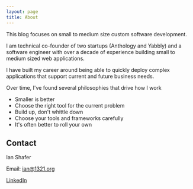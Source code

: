 ```yaml
---
layout: page
title: About
---
```


<p class="message">
  This blog focuses on small to medium size custom software development.
</p>

I am technical co-founder of two startups (Anthology and Yabbly) and a software
engineer with over a decade of experience building small to medium sized web applications.

I have built my career around being able to quickly deploy complex applications that support
current and future business needs.

Over time, I've found several philosophies that drive how I work

* Smaller is better
* Choose the right tool for the current problem
* Build up, don't whittle down
* Choose your tools and frameworks carefully
* It's often better to roll your own

Contact
--------------------------------------------------------------------------------

Ian Shafer

Email: ian@1321.org

[LinkedIn](https://www.linkedin.com/in/ianshafer)
